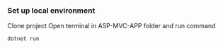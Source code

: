 ### Set up local environment

Clone project
Open terminal in ASP-MVC-APP folder and run command
```
dotnet run
```